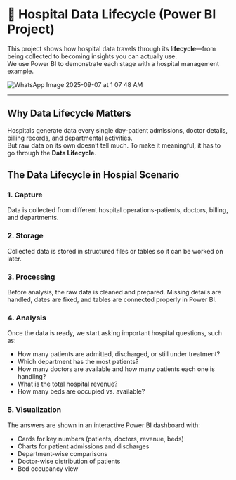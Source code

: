# 🏥 Hospital Data Lifecycle (Power BI Project)

This project shows how hospital data travels through its **lifecycle**—from being collected to becoming insights you can actually use.  
We use Power BI to demonstrate each stage with a hospital management example.

![WhatsApp Image 2025-09-07 at 1 07 48 AM](https://github.com/user-attachments/assets/c2c2ae79-5e65-45f7-b47e-18c795a054a3)

---

## Why Data Lifecycle Matters

Hospitals generate data every single day-patient admissions, doctor details, billing records, and departmental activities.  
But raw data on its own doesn’t tell much. To make it meaningful, it has to go through the **Data Lifecycle**.  


## The Data Lifecycle in Hospial Scenario

### 1. Capture  
Data is collected from different hospital operations-patients, doctors, billing, and departments.  

### 2. Storage  
Collected data is stored in structured files or tables so it can be worked on later.  

### 3. Processing  
Before analysis, the raw data is cleaned and prepared. Missing details are handled, dates are fixed, and tables are connected properly in Power BI.  

### 4. Analysis  
Once the data is ready, we start asking important hospital questions, such as:  
- How many patients are admitted, discharged, or still under treatment?  
- Which department has the most patients?  
- How many doctors are available and how many patients each one is handling?  
- What is the total hospital revenue?  
- How many beds are occupied vs. available?  

### 5. Visualization  
The answers are shown in an interactive Power BI dashboard with:  
- Cards for key numbers (patients, doctors, revenue, beds)  
- Charts for patient admissions and discharges  
- Department-wise comparisons  
- Doctor-wise distribution of patients  
- Bed occupancy view  
